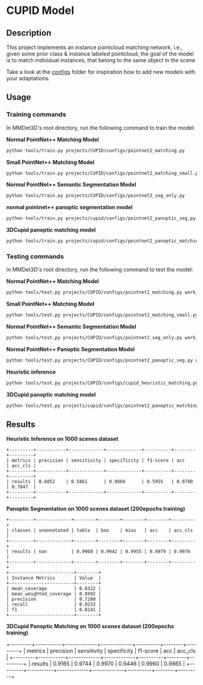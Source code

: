 # CUPID Model

## Description

<!-- Share any information you would like others to know. For example:
Author: @xxx.
This is an implementation of \[XXX\]. -->

This project implements an instance pointcloud matching network, i.e., given some prior class & instance labeled pointcloud, the goal of the model is to match individual instances, that belong to the same object in the scene

Take a look at the [configs](./configs/) folder for inspiration how to add new models with your adaptations.

## Usage

### Training commands

In MMDet3D's root directory, run the following command to train the model:

**Normal PointNet++ Matching Model**
```bash
python tools/train.py projects/CUPID/configs/pointnet2_matching.py
```

**Small PointNet++ Matching Model**
```bash
python tools/train.py projects/CUPID/configs/pointnet2_matching_small.py
```

**Normal PointNet++ Semantic Segmentation Model**
```bash
python tools/train.py projects/CUPID/configs/pointnet2_seg_only.py
```

**normal pointnet++ panoptic segmentation model**
```bash
python tools/train.py projects/cupid/configs/pointnet2_panoptic_seg.py
```

**3DCupid panoptic matching model**
```bash
python tools/train.py projects/cupid/configs/pointnet2_panoptic_matching.py
```


### Testing commands

In MMDet3D's root directory, run the following command to test the model:

**Normal PointNet++ Matching Model**
```bash
python tools/test.py projects/CUPID/configs/pointnet2_matching.py work_dirs/pointnet2_matching/checkpoint.pth
```

**Small PointNet++ Matching Model**
```bash
python tools/test.py projects/CUPID/configs/pointnet2_matching_small.py work_dirs/pointnet2_matching/checkpoint.pth
```

**Normal PointNet++ Semantic Segmentation Model**
```bash
python tools/test.py projects/CUPID/configs/pointnet2_seg_only.py work_dirs/pointnet2_seg_only/checkpoint.pth
```

**Normal PointNet++ Panoptic Segmentation Model**
```bash
python tools/test.py projects/CUPID/configs/pointnet2_panoptic_seg.py work_dirs/pointnet2_panoptic_seg/checkpoint.pth
```

**Heuristic inference**
```bash
python tools/test.py projects/CUPID/configs/cupid_heuristic_matching.py None
```

**3DCupid panoptic matching model**
```bash
python tools/test.py projects/cupid/configs/pointnet2_panoptic_matching.py work_dirs/pointnet2_panoptic_matching/checkpoint.pth
```

## Results


**Heuristic Inference on 1000 scenes dataset**
```
+---------+-----------+-------------+-------------+----------+--------+---------+
| metrics | precision | sensitivity | specificity | f1-score | acc    | acc_cls |
+---------+-----------+-------------+-------------+----------+--------+---------+
| results | 0.6052    | 0.5861      | 0.9869      | 0.5955   | 0.9700 | 0.7847  |
+---------+-----------+-------------+-------------+----------+--------+---------+
```

**Panoptic Segmentation on 1000 scenes dataset (200epochs training)**
```
+---------+-------------+--------+--------+--------+--------+---------+                                
| classes | unannotated | table  | box    | miou   | acc    | acc_cls |                                
+---------+-------------+--------+--------+--------+--------+---------+
| results | nan         | 0.9968 | 0.9942 | 0.9955 | 0.9979 | 0.9976  |
+---------+-------------+--------+--------+--------+--------+---------+
+------------------------+--------+
| Instance Metrics       | Value  |
+------------------------+--------+
| mean_coverage          | 0.8322 |
| mean_weighted_coverage | 0.8892 |
| precision              | 0.7280 |
| recall                 | 0.9233 |
| f1                     | 0.8141 |
+------------------------+--------+
```

**3DCupid Panoptic Matching on 1000 scenes dataset (200epochs training)**

+---------+-----------+-------------+-------------+----------+--------+---------+
| metrics | precision | sensitivity | specificity | f1-score | acc    | acc_cls |
+---------+-----------+-------------+-------------+----------+--------+---------+
| results | 0.9165    | 0.9744      | 0.9970      | 0.9446   | 0.9960 | 0.9865  |
+---------+-----------+-------------+-------------+----------+--------+---------+